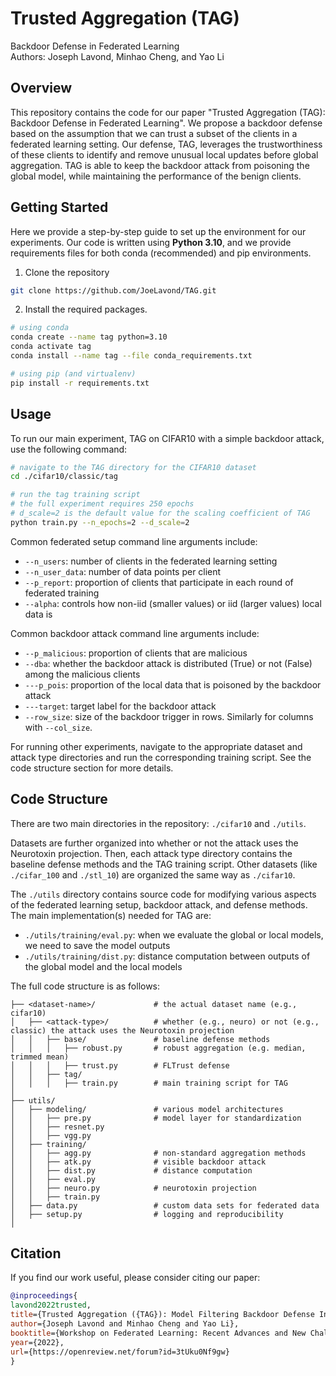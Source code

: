 # Trusted Aggregation (TAG)
Backdoor Defense in Federated Learning  
Authors: Joseph Lavond, Minhao Cheng, and Yao Li

## Overview
This repository contains the code for our paper "Trusted Aggregation (TAG): Backdoor Defense in Federated Learning".
We propose a backdoor defense based on the assumption that we can trust a subset of the clients in a federated learning setting. 
Our defense, TAG, leverages the trustworthiness of these clients to identify and remove unusual local updates before global aggregation.
TAG is able to keep the backdoor attack from poisoning the global model, while maintaining the performance of the benign clients.

## Getting Started
Here we provide a step-by-step guide to set up the environment for our experiments. 
Our code is written using **Python 3.10**, and we provide requirements files for both conda (recommended) and pip environments.

1. Clone the repository
```bash
git clone https://github.com/JoeLavond/TAG.git
```

2. Install the required packages. 
```bash
# using conda
conda create --name tag python=3.10
conda activate tag
conda install --name tag --file conda_requirements.txt

# using pip (and virtualenv)
pip install -r requirements.txt
```

## Usage
To run our main experiment, TAG on CIFAR10 with a simple backdoor attack, use the following command:
```bash
# navigate to the TAG directory for the CIFAR10 dataset
cd ./cifar10/classic/tag

# run the tag training script
# the full experiment requires 250 epochs
# d_scale=2 is the default value for the scaling coefficient of TAG
python train.py --n_epochs=2 --d_scale=2
```

Common federated setup command line arguments include:
- `--n_users`: number of clients in the federated learning setting
- `--n_user_data`: number of data points per client
- `--p_report`: proportion of clients that participate in each round of federated training
- `--alpha`: controls how non-iid (smaller values) or iid (larger values) local data is

Common backdoor attack command line arguments include:
- `--p_malicious`: proportion of clients that are malicious
- `--dba`: whether the backdoor attack is distributed (True) or not (False) among the malicious clients
- `---p_pois`: proportion of the local data that is poisoned by the backdoor attack
- `---target`: target label for the backdoor attack
- `--row_size`: size of the backdoor trigger in rows. Similarly for columns with `--col_size`.

For running other experiments, navigate to the appropriate dataset and attack type directories and run the corresponding training script.
See the code structure section for more details.

## Code Structure
There are two main directories in the repository: `./cifar10` and `./utils`.

Datasets are further organized into whether or not the attack uses the Neurotoxin projection.
Then, each attack type directory contains the baseline defense methods and the TAG training script.
Other datasets (like `./cifar_100` and `./stl_10`) are organized the same way as `./cifar10`. 

The `./utils` directory contains source code for modifying various aspects of the federated learning setup, backdoor attack, and defense methods.
The main implementation(s) needed for TAG are:
- `./utils/training/eval.py`: when we evaluate the global or local models, we need to save the model outputs
- `./utils/training/dist.py`: distance computation between outputs of the global model and the local models

The full code structure is as follows:

```{bash}
├── <dataset-name>/             # the actual dataset name (e.g., cifar10) 
│   ├── <attack-type>/          # whether (e.g., neuro) or not (e.g., classic) the attack uses the Neurotoxin projection
│   │   ├── base/               # baseline defense methods
│   │   │   ├── robust.py       # robust aggregation (e.g. median, trimmed mean)
│   │   │   ├── trust.py        # FLTrust defense
│   │   ├── tag/                
│   │   │   ├── train.py        # main training script for TAG
│   
├── utils/                       
│   ├── modeling/               # various model architectures
│   │   ├── pre.py              # model layer for standardization
│   │   ├── resnet.py            
│   │   ├── vgg.py               
│   ├── training/
│   │   ├── agg.py              # non-standard aggregation methods
│   │   ├── atk.py              # visible backdoor attack
│   │   ├── dist.py             # distance computation
│   │   ├── eval.py             
│   │   ├── neuro.py            # neurotoxin projection 
│   │   ├── train.py             
│   ├── data.py                 # custom data sets for federated data
│   ├── setup.py                # logging and reproducibility
│   
```

## Citation
If you find our work useful, please consider citing our paper:
```bibtex
@inproceedings{
lavond2022trusted, 
title={Trusted Aggregation ({TAG}): Model Filtering Backdoor Defense In Federated Learning},
author={Joseph Lavond and Minhao Cheng and Yao Li},
booktitle={Workshop on Federated Learning: Recent Advances and New Challenges (in Conjunction with NeurIPS 2022)},
year={2022},
url={https://openreview.net/forum?id=3tUku0Nf9gw}
}
```
